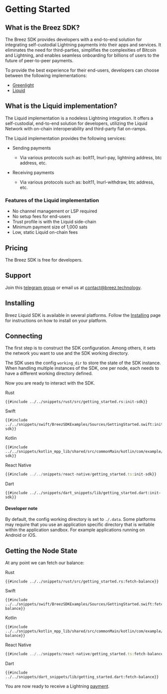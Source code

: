 # Getting Started

## What is the Breez SDK?

The Breez SDK provides developers with a end-to-end solution for integrating self-custodial Lightning payments into their apps and services. It eliminates the need for third-parties, simplifies the complexities of Bitcoin and Lightning, and enables seamless onboarding for billions of users to the future of peer-to-peer payments.

To provide the best experience for their end-users, developers can choose between the following implementations:

* [Greenlight](https://sdk-doc.breez.technology/#getting-started) 
* [Liquid](https://sdk-doc-liquid.breez.technology/#what-is-the-liquid-implementation)

## What is the Liquid implementation?

The Liquid implementation is a nodeless Lightning integration. It offers a self-custodial, end-to-end solution for developers, utilizing the Liquid Network with on-chain interoperability and third-party fiat on-ramps.

The Liquid implementation provides the following services:

* Sending payments
  * Via various protocols such as: bolt11, lnurl-pay, lightning address, btc address, etc.

* Receiving payments
  * Via various protocols such as: bolt11, lnurl-withdraw, btc address, etc.

### Features of the Liquid implementation

- No channel management or LSP required
- No setup fees for end-users 
- Trust profile is with the Liquid side-chain
- Minimum payment size of 1,000 sats
- Low, static Liquid on-chain fees
  
## Pricing

The Breez SDK is free for developers. 

## Support

Join this [telegram group](https://t.me/breezsdk) or email us at <contact@breez.technology>.

## Installing

Breez Liquid SDK is available in several platforms. Follow the [Installing](guide/install.md) page for instructions on how to install on your platform.

## Connecting

The first step is to construct the SDK configuration. Among others, it sets the network you want to use and the SDK working directory.

The SDK uses the config `working_dir` to store the state of the SDK instance. When handling multiple instances of the SDK, one per node, each needs to have a different working directory defined.

Now you are ready to interact with the SDK.

<custom-tabs category="lang">
<div slot="title">Rust</div>
<section>

```rust,ignore
{{#include ../../snippets/rust/src/getting_started.rs:init-sdk}}
```

</section>

<div slot="title">Swift</div>
<section>

```swift,ignore
{{#include ../../snippets/swift/BreezSDKExamples/Sources/GettingStarted.swift:init-sdk}}
```

</section>

<div slot="title">Kotlin</div>
<section>

```kotlin,ignore
{{#include ../../snippets/kotlin_mpp_lib/shared/src/commonMain/kotlin/com/example/kotlinmpplib/GettingStarted.kt:init-sdk}}
```

</section>

<div slot="title">React Native</div>
<section>

```typescript
{{#include ../../snippets/react-native/getting_started.ts:init-sdk}}
```

</section>

<div slot="title">Dart</div>
<section>

```dart,ignore
{{#include ../../snippets/dart_snippets/lib/getting_started.dart:init-sdk}}
```
</section>
</custom-tabs>

<div class="warning">
<h4>Developer note</h4>

By default, the config working directory is set to `./.data`. Some platforms may require that you use an application specific directory that is writable within the application sandbox. For example applications running on Android or iOS.

</div>


## Getting the Node State

At any point we can fetch our balance:

<custom-tabs category="lang">
<div slot="title">Rust</div>
<section>

```rust,ignore
{{#include ../../snippets/rust/src/getting_started.rs:fetch-balance}}
```
</section>

<div slot="title">Swift</div>
<section>

```swift,ignore
{{#include ../../snippets/swift/BreezSDKExamples/Sources/GettingStarted.swift:fetch-balance}}
```
</section>

<div slot="title">Kotlin</div>
<section>

```kotlin,ignore
{{#include ../../snippets/kotlin_mpp_lib/shared/src/commonMain/kotlin/com/example/kotlinmpplib/GettingStarted.kt:fetch-balance}}
```
</section>

<div slot="title">React Native</div>
<section>

```typescript
{{#include ../../snippets/react-native/getting_started.ts:fetch-balance}}
```
</section>

<div slot="title">Dart</div>
<section>

```dart,ignore
{{#include ../../snippets/dart_snippets/lib/getting_started.dart:fetch-balance}}
```
</section>
</custom-tabs>

You are now ready to receive a Lightning [payment](guide/payments.md).

